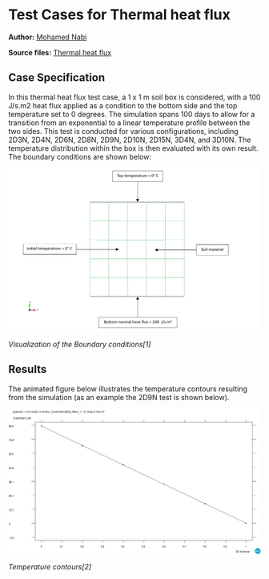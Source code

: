 # Test Cases for Thermal heat flux

**Author:** [Mohamed Nabi](https://github.com/mnabideltares)

**Source files:** [Thermal heat flux](https://github.com/KratosMultiphysics/Kratos/tree/master/applications/GeoMechanicsApplication/tests/test_thermal_element/test_thermal_heat_flux)


## Case Specification
In this thermal heat flux test case, a 1 x 1 m soil box is considered, with a 100 J/s.m2 heat flux applied as a condition to the bottom side and the top temperature set to 0 degrees. The simulation spans 100 days to allow for a transition from an exponential to a linear temperature profile between the two sides. This test is conducted for various configurations, including 2D3N, 2D4N, 2D6N, 2D8N, 2D9N, 2D10N, 2D15N, 3D4N, and 3D10N. The temperature distribution within the box is then evaluated with its own result.
The boundary conditions are shown below:

<img src="../documentation_data/test_heat_flux_boundary_conditions.png" width="600">

_Visualization of the Boundary conditions[1]_


## Results

The animated figure below illustrates the temperature contours resulting from the simulation (as an example the 2D9N test is shown below).

<img src="../documentation_data/test_thermal_heat_flux_2D9N_result.png" width="600">

_Temperature contours[2]_


